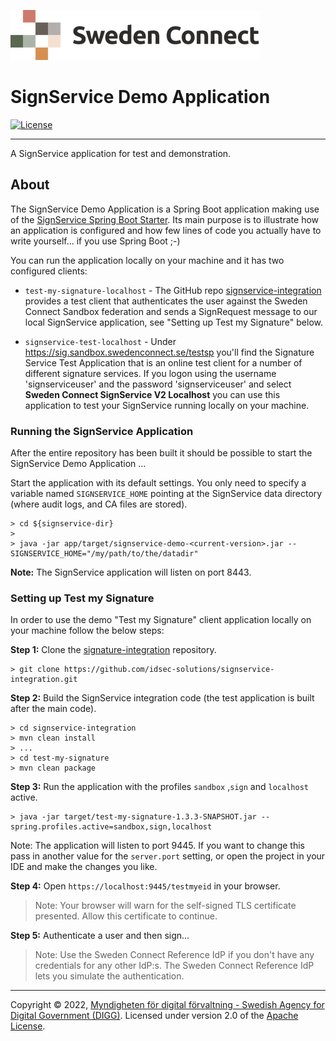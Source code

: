 ![Logo](../docs/images/sweden-connect.png)


# SignService Demo Application 

[![License](https://img.shields.io/badge/License-Apache%202.0-blue.svg)](https://opensource.org/licenses/Apache-2.0)

-----

A SignService application for test and demonstration.

## About

The SignService Demo Application is a Spring Boot application making use of the [SignService Spring Boot Starter](../spring-boot-starter/README.md). Its main purpose is to illustrate how an application is configured and how few lines of code you actually have to write yourself... if you use Spring Boot ;-)

You can run the application locally on your machine and it has two configured clients:

- `test-my-signature-localhost` - The GitHub repo [signservice-integration](https://github.com/idsec-solutions/signservice-integration) provides a test client that authenticates the user against the Sweden Connect Sandbox
federation and sends a SignRequest message to our local SignService application, see "Setting up Test my Signature" below.

- `signservice-test-localhost` - Under https://sig.sandbox.swedenconnect.se/testsp you'll find the Signature Service 
Test Application that is an online test client for a number of different signature services. If you logon using the
username 'signserviceuser' and the password 'signserviceuser' and select **Sweden Connect SignService V2 Localhost** you can use this application
to test your SignService running locally on your machine.

### Running the SignService Application

After the entire repository has been built it should be possible to start the SignService Demo Application ...

Start the application with its default settings. You only need to specify a variable named `SIGNSERVICE_HOME` pointing at the SignService data directory (where audit logs, and CA files are stored).

```
> cd ${signservice-dir}
> 
> java -jar app/target/signservice-demo-<current-version>.jar --SIGNSERVICE_HOME="/my/path/to/the/datadir"

```

**Note:** The SignService application will listen on port 8443. 


### Setting up Test my Signature

In order to use the demo "Test my Signature" client application locally on your machine follow the below steps:

**Step 1:** Clone the [signature-integration](https://github.com/idsec-solutions/signservice-integration) repository.

```
> git clone https://github.com/idsec-solutions/signservice-integration.git
```

**Step 2:** Build the SignService integration code (the test application is built after the main code).

```
> cd signservice-integration
> mvn clean install
> ...
> cd test-my-signature
> mvn clean package
```

**Step 3:** Run the application with the profiles `sandbox` ,`sign` and `localhost` active.

```
> java -jar target/test-my-signature-1.3.3-SNAPSHOT.jar --spring.profiles.active=sandbox,sign,localhost
```

Note: The application will listen to port 9445. If you want to change this pass in another value for the `server.port` setting, or open the project in your IDE and make the changes you like.

**Step 4:** Open `https://localhost:9445/testmyeid` in your browser.

> Note: Your browser will warn for the self-signed TLS certificate presented. Allow this certificate to continue.

**Step 5:** Authenticate a user and then sign...

> Note: Use the Sweden Connect Reference IdP if you don't have any credentials for any other IdP:s. The Sweden
Connect Reference IdP lets you simulate the authentication.


-----

Copyright &copy; 2022, [Myndigheten för digital förvaltning - Swedish Agency for Digital Government (DIGG)](http://www.digg.se). Licensed under version 2.0 of the [Apache License](http://www.apache.org/licenses/LICENSE-2.0).